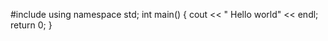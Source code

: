 #include <iostream>
  using namespace std;
  int main()
  {
  cout << " Hello world" << endl;
  return 0;
  }

